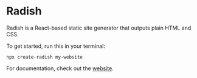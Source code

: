 # Radish

Radish is a React-based static site generator that outputs plain HTML and CSS.

To get started, run this in your terminal:

```
npx create-radish my-website
```

For documentation, check out the [website](https://radishjs.com).
